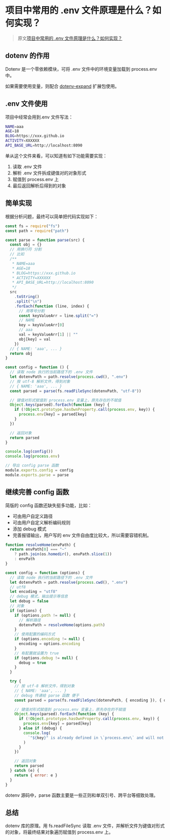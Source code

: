 # 项目中常用的 .env 文件原理是什么？如何实现？

> 原文[项目中常用的 .env 文件原理是什么？如何实现？](https://lxchuan12.gitee.io/dotenv/)

## dotenv 的作用

Dotenv 是一个零依赖模块，可将 .env 文件中的环境变量加载到 process.env 中。

如果需要使用变量，则配合 [dotenv-expand](https://github.com/motdotla/dotenv-expand) 扩展包使用。

## .env 文件使用

项目中经常会用到.env 文件写法：

```sh
NAME=aaa
AGE=18
BLOG=https://xxx.github.io
ACTIVITY=XXXXXX
API_BASE_URL=http://localhost:8090
```

单从这个文件来看，可以知道有如下功能需要实现：

1. 读取 .env 文件
2. 解析 .env 文件拆成键值对的对象形式
3. 赋值到 process.env 上
4. 最后返回解析后得到的对象

## 简单实现

根据分析问题，最终可以简单把代码实现如下：

```js
const fs = require("fs")
const path = require("path")

const parse = function parse(src) {
  const obj = {}
  // 用换行符 分割
  // 比如
  /**
   * NAME=aaa
   * AGE=18
   * BLOG=https://xxx.github.io
   * ACTIVITY=XXXXXX
   * API_BASE_URL=http://localhost:8090
   */
  src
    .toString()
    .split("\n")
    .forEach(function (line, index) {
      // 用等号分割
      const keyValueArr = line.split("=")
      // NAME
      key = keyValueArr[0]
      // aaa
      val = keyValueArr[1] || ""
      obj[key] = val
    })
  // { NAME: 'aaa', ... }
  return obj
}

const config = function () {
  // 读取 node 执行的当前路径下的 .env 文件
  let dotenvPath = path.resolve(process.cwd(), ".env")
  // 按 utf-8 解析文件，得到对象
  // { NAME: 'aaa', ... }
  const parsed = parse(fs.readFileSync(dotenvPath, "utf-8"))

  // 键值对形式赋值到 process.env 变量上，原先存在的不赋值
  Object.keys(parsed).forEach(function (key) {
    if (!Object.prototype.hasOwnProperty.call(process.env, key)) {
      process.env[key] = parsed[key]
    }
  })

  // 返回对象
  return parsed
}

console.log(config())
console.log(process.env)

// 导出 config parse 函数
module.exports.config = config
module.exports.parse = parse
```

## 继续完善 config 函数

简版的 config 函数还缺失挺多功能，比如：

- 可由用户自定义路径
- 可由用户自定义解析编码规则
- 添加 debug 模式
- 完善报错输出，用户写的 env 文件自由度比较大，所以需要容错机制。

```js
function resolveHome(envPath) {
  return envPath[0] === "~"
    ? path.join(os.homedir(), envPath.slice(1))
    : envPath
}

const config = function (options) {
  // 读取 node 执行的当前路径下的 .env 文件
  let dotenvPath = path.resolve(process.cwd(), ".env")
  // utf8
  let encoding = "utf8"
  // debug 模式，输出提示等信息
  let debug = false
  // 对象
  if (options) {
    if (options.path != null) {
      // 解析路径
      dotenvPath = resolveHome(options.path)
    }
    // 使用配置的编码方式
    if (options.encoding != null) {
      encoding = options.encoding
    }
    // 有配置就设置为 true
    if (options.debug != null) {
      debug = true
    }
  }

  try {
    // 按 utf-8 解析文件，得到对象
    // { NAME: 'aaa', ... }
    // debug 传递给 parse 函数 便于
    const parsed = parse(fs.readFileSync(dotenvPath, { encoding }), { debug })

    // 键值对形式赋值到 process.env 变量上，原先存在的不赋值
    Object.keys(parsed).forEach(function (key) {
      if (!Object.prototype.hasOwnProperty.call(process.env, key)) {
        process.env[key] = parsed[key]
      } else if (debug) {
        console.log(
          `"${key}" is already defined in \`process.env\` and will not be overwritten`
        )
      }
    })

    // 返回对象
    return parsed
  } catch (e) {
    return { error: e }
  }
}
```

dotenv 源码中，parse 函数主要是一些正则和单双引号、跨平台等细致处理。

## 总结

dotenv 库的原理。用 fs.readFileSync 读取 .env 文件，并解析文件为键值对形式的对象，将最终结果对象遍历赋值到 process.env 上。
